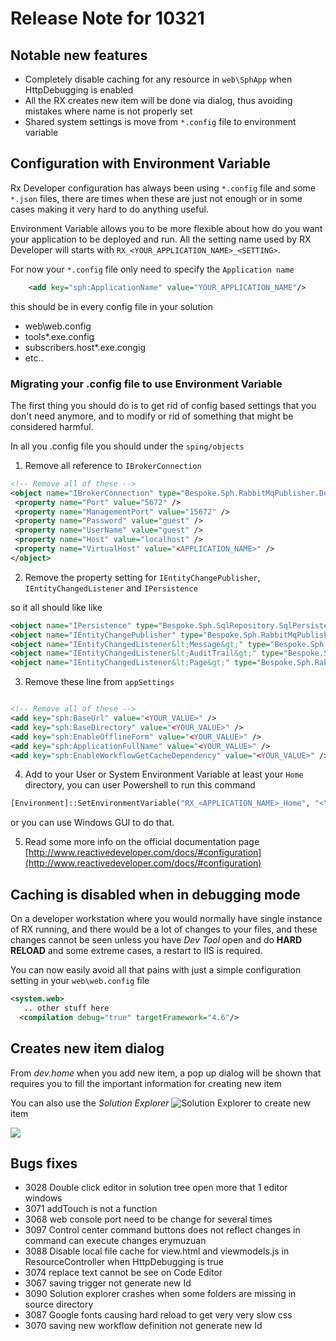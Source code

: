 # Release Note for 10321

## Notable new features
* Completely disable caching for any resource in `web\SphApp` when HttpDebugging is enabled
* All the RX creates new item will be done via dialog, thus avoiding mistakes where name is not properly set
* Shared system settings is move from `*.config` file to environment variable


## Configuration with **Environment Variable**
Rx Developer configuration has always been using `*.config` file and some `*.json` files, there are times when these are just not enough or in some cases making it very hard to do anything useful.

Environment Variable allows you to be more flexible about how do you want your application to be deployed and run. All the setting name used by RX Developer will starts with `RX_<YOUR_APPLICATION_NAME>_<SETTING>`.

For now your `*.config` file only need to specify the `Application name `
```xml
    <add key="sph:ApplicationName" value="YOUR_APPLICATION_NAME"/>
```
this should be in every config file in your solution
* web\web.config
* tools\*.exe.config
* subscribers.host\*.exe.congig
* etc..

### Migrating your .config file to use Environment Variable
The first thing you should do is to get rid of config based settings that you don't need anymore, and to modify or rid of something that might be considered harmful.

In all you .config file you should under the `sping/objects`
1. Remove all reference to `IBrokerConnection`

```xml
<!-- Remove all of these -->
<object name="IBrokerConnection" type="Bespoke.Sph.RabbitMqPublisher.DefaultBrokerConnection, rabbitmq.changepublisher">
 <property name="Port" value="5672" />
 <property name="ManagementPort" value="15672" />
 <property name="Password" value="guest" />
 <property name="UserName" value="guest" />
 <property name="Host" value="localhost" />
 <property name="VirtualHost" value="<APPLICATION_NAME>" />
</object>
```

2. Remove the property setting for `IEntityChangePublisher`, `IEntityChangedListener` and `IPersistence`


so it all should like like

```xml
<object name="IPersistence" type="Bespoke.Sph.SqlRepository.SqlPersistence, sql.repository"/>
<object name="IEntityChangePublisher" type="Bespoke.Sph.RabbitMqPublisher.ChangePublisherClient,rabbitmq.changepublisher"/>
<object name="IEntityChangedListener&lt;Message&gt;" type="Bespoke.Sph.RabbitMqPublisher.EntityChangedListener&lt;Message&gt;,rabbitmq.changepublisher"/>
<object name="IEntityChangedListener&lt;AuditTrail&gt;" type="Bespoke.Sph.RabbitMqPublisher.EntityChangedListener&lt;AuditTrail&gt;,rabbitmq.changepublisher"/>
<object name="IEntityChangedListener&lt;Page&gt;" type="Bespoke.Sph.RabbitMqPublisher.EntityChangedListener&lt;Page&gt;,rabbitmq.changepublisher"/>

```

3. Remove these line from `appSettings`

```xml

<!-- Remove all of these -->
<add key="sph:BaseUrl" value="<YOUR_VALUE>" />
<add key="sph:BaseDirectory" value="<YOUR_VALUE>" />
<add key="sph:EnableOfflineForm" value="<YOUR_VALUE>" />
<add key="sph:ApplicationFullName" value="<YOUR_VALUE>" />
<add key="sph:EnableWorkflowGetCacheDependency" value="<YOUR_VALUE>" />
```

4. Add to your User or System Environment Variable at least your `Home` directory, you can user Powershell to run this command

```py
[Environment]::SetEnvironmentVariable("RX_<APPLICATION_NAME>_Home", "<YOUR_PROJECT_DIRECTORY>", "User")
```

or you can use Windows GUI to do that.

5. Read some more info on the official documentation page [http://www.reactivedeveloper.com/docs/#configuration](http://www.reactivedeveloper.com/docs/#configuration)


## Caching is disabled when in debugging mode
On a developer workstation where you would normally have single instance of RX running, and there would be a lot of changes to your files, and these changes cannot be seen unless you have *Dev Tool* open and do **HARD RELOAD** and some extreme cases, a restart to IIS is required.

You can now easily avoid all that pains with just a simple configuration setting in your `web\web.config` file

```xml
<system.web>
   .. other stuff here
  <compilation debug="true" targetFramework="4.6"/>
```


## Creates new item dialog
From *dev.home* when you add new item, a pop up dialog will be shown that requires you to fill the important information for creating new item

You can also use the *Solution Explorer* ![Solution Explorer](https://lh3.googleusercontent.com/-NNJu0mi32GM/Vnd2v6Us_oI/AAAAAAAAKi0/WH2l5IMy8jw/s2048-Ic42/%25255BUNSET%25255D.png) to create new item


![](https://lh3.googleusercontent.com/-_Olnc6tIsRI/Vnd2-FL8KHI/AAAAAAAAKi8/Wc3kDIhNJV0/s2048-Ic42/%25255BUNSET%25255D.png)




## Bugs fixes
* 3028 Double click editor in solution tree open more that 1 editor windows
* 3071 addTouch is not a function
* 3068 web console port need to be change for several times
* 3097 Control center command buttons does not reflect changes in command can execute changes erymuzuan
* 3088 Disable local file cache for view.html and viewmodels.js in ResourceController when HttpDebugging is true
* 3074 replace text cannot be see on Code Editor  
* 3067 saving trigger not generate new Id  
* 3090 Solution explorer crashes when some folders are missing in source directory    
* 3087 Google fonts causing hard reload to get very very slow css
* 3070 saving new workflow definition not generate new Id
